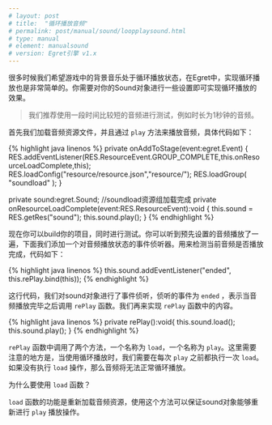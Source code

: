 ```yaml
---
# layout: post
# title:  "循环播放音频"
# permalink: post/manual/sound/loopplaysound.html
# type: manual
# element: manualsound
# version: Egret引擎 v1.x
---
```


很多时候我们希望游戏中的背景音乐处于循环播放状态，在Egret中，实现循环播放也是非常简单的。你需要对你的Sound对象进行一些设置即可实现循环播放的效果。

>我们推荐使用一段时间比较短的音频进行测试，例如时长为1秒钟的音频。 

首先我们加载音频资源文件，并且通过 `play` 方法来播放音频，具体代码如下：

{% highlight java linenos %}
private onAddToStage(event:egret.Event)
{
	RES.addEventListener(RES.ResourceEvent.GROUP_COMPLETE,this.onResourceLoadComplete,this);
	RES.loadConfig("resource/resource.json","resource/");
	RES.loadGroup( "soundload" );
}

private  sound:egret.Sound;
//soundload资源组加载完成
private onResourceLoadComplete(event:RES.ResourceEvent):void 
{
	this.sound = RES.getRes("sound");
	this.sound.play();
}
{% endhighlight %}

现在你可以build你的项目，同时进行测试。你可以听到预先设置的音频播放了一遍，下面我们添加一个对音频播放状态的事件侦听器。用来检测当前音频是否播放完成，代码如下：

{% highlight java linenos %}
this.sound.addEventListener("ended", this.rePlay.bind(this));
{% endhighlight %}

这行代码，我们对sound对象进行了事件侦听，侦听的事件为 `ended` ，表示当音频播放完毕之后调用 `rePlay` 函数。我们再来实现 `rePlay` 函数中的内容。

{% highlight java linenos %}
private rePlay():void{
	this.sound.load();
	this.sound.play();
}
{% endhighlight %}

`rePlay` 函数中调用了两个方法，一个名称为 `load`，一个名称为 `play`。这里需要注意的地方是，当使用循环播放时，我们需要在每次 `play` 之前都执行一次 `load`。如果没有执行 `load` 操作，那么音频将无法正常循环播放。

为什么要使用 `load` 函数？

`load` 函数的功能是重新加载音频资源，使用这个方法可以保证sound对象能够重新进行 `play` 播放操作。
